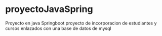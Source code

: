 # proyectoJavaSpring
Proyecto en java Springboot 
proyecto de incorporacion de estudiantes y cursos enlazados con una base de datos de mysql
